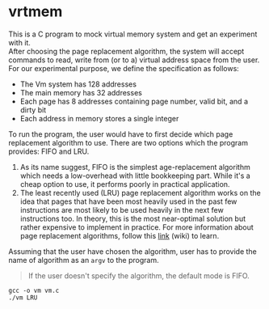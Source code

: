 # vrtmem
This is a C program to mock virtual memory system and get an experiment with it.\
After choosing the page replacement algorithm, the system will accept commands to read, write from (or to a) virtual address space from the user. For our experimental purpose, we define the specification as follows:
- The Vm system has 128 addresses
- The main memory has 32 addresses
- Each page has 8 addresses containing page number, valid bit, and a dirty bit
- Each address in memory stores a single integer

To run the program, the user would have to first decide which page replacement algorithm to use. There are two options which the program provides: FIFO and LRU.
1. As its name suggest, FIFO is the simplest age-replacement algorithm which needs a low-overhead with little bookkeeping part. While it's a cheap option to use, it performs poorly in practical application.
2. The least recently used (LRU) page replacement algorithm works on the idea that pages that have been most heavily used in the past few instructions are most likely to be used heavily in the next few instructions too. In theory, this is the most near-optimal solution but rather expensive to implement in practice. For more information about page replacement algorithms, follow this [link](https://en.wikipedia.org/wiki/Page_replacement_algorithm) (wiki) to learn.

Assuming that the user have chosen the algorithm, user has to provide the name of algorithm as an `argv` to the program.
> If the user doesn't specify the algorithm, the default mode is FIFO.

```
gcc -o vm vm.c
./vm LRU
```
